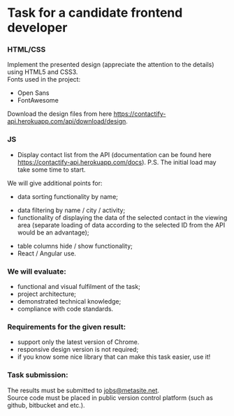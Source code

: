 # Task for a candidate frontend developer

### HTML/CSS
Implement the presented design (appreciate the attention to the details) using HTML5 and CSS3.  
Fonts used in the project:  
+ Open Sans  
+ FontAwesome  

Download the design files from here https://contactify-api.herokuapp.com/api/download/design.

### JS
+ Display contact list from the API (documentation can be found here https://contactify-api.herokuapp.com/docs).
P.S. The initial load may take some time to start.

We will give additional points for:
+ data sorting functionality by name;
- data filtering by name / city / activity;
- functionality of displaying the data of the selected contact in the viewing area (separate loading of data according to the selected ID from the API would be an advantage);
+ table columns hide / show functionality;
+ React / Angular use.

### We will evaluate:
- functional and visual fulfilment of the task;
- project architecture;
- demonstrated technical knowledge;
- compliance with code standards.

### Requirements for the given result:
- support only the latest version of Chrome.
- responsive design version is not required;
- if you know some nice library that can make this task easier, use it!

### Task submission:
The results must be submitted to jobs@metasite.net.  
Source code must be placed in public version control platform (such as github, bitbucket and etc.).